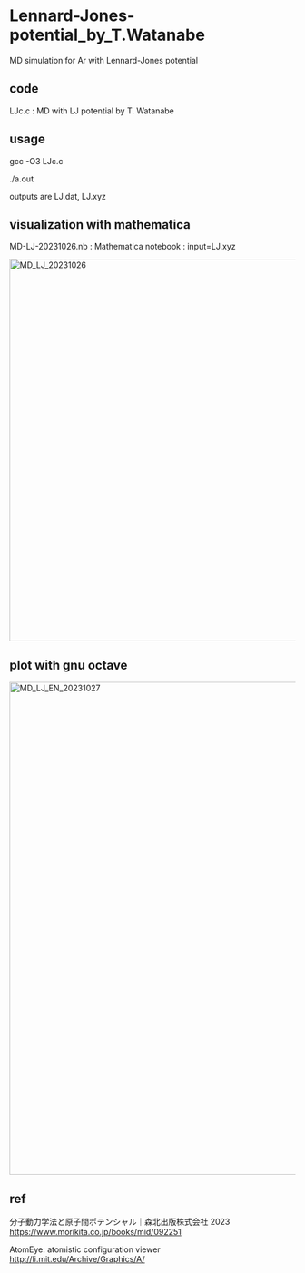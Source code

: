 # Lennard-Jones-potential_by_T.Watanabe
MD simulation for Ar with Lennard-Jones potential

## code
LJc.c : MD with LJ potential by T. Watanabe

## usage
gcc -O3 LJc.c

./a.out

outputs are LJ.dat, LJ.xyz

## visualization with mathematica

MD-LJ-20231026.nb : Mathematica notebook : input=LJ.xyz

<img width="674" alt="MD_LJ_20231026" src="https://github.com/chibaf/Lennard-Jones_potential_by_T.Watanabe/assets/1296728/70b5c9bb-7268-4ef7-97da-13d90b678e70">


## plot with gnu octave

<img width="869" alt="MD_LJ_EN_20231027" src="https://github.com/chibaf/Lennard-Jones_potential_by_T.Watanabe/assets/1296728/e1db8a5b-ec54-4ba1-8490-6fde27afe2b5">


## ref
分子動力学法と原子間ポテンシャル｜森北出版株式会社 2023 
https://www.morikita.co.jp/books/mid/092251

AtomEye: atomistic configuration viewer http://li.mit.edu/Archive/Graphics/A/
